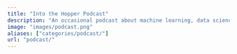 ```yaml
---
title: "Into the Hopper Podcast"
description: "An occasional podcast about machine learning, data science, software engineering, and more."
image: "images/podcast.png"
aliases: ["categories/podcast/"]
url: "podcast/"
---
```

